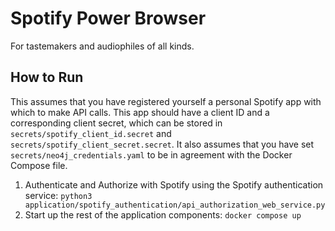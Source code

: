 # Spotify Power Browser

For tastemakers and audiophiles of all kinds.

## How to Run

This assumes that you have registered yourself a personal Spotify app with which to make API calls. This app should have
a client ID and a corresponding client secret, which can be stored in `secrets/spotify_client_id.secret` and 
`secrets/spotify_client_secret.secret`. It also assumes that you have set `secrets/neo4j_credentials.yaml` to be in
agreement with the Docker Compose file.

1. Authenticate and Authorize with Spotify using the Spotify authentication service: 
   `python3 application/spotify_authentication/api_authorization_web_service.py`
2. Start up the rest of the application components: `docker compose up`
